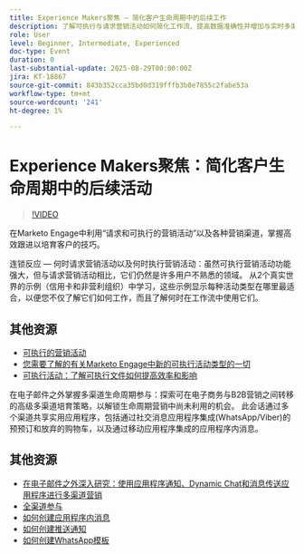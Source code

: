 ```yaml
---
title: Experience Makers聚焦 — 简化客户生命周期中的后续工作
description: 了解可执行与请求营销活动如何简化工作流、提高数据准确性并增加与实时多渠道策略的互动。
role: User
level: Beginner, Intermediate, Experienced
doc-type: Event
duration: 0
last-substantial-update: 2025-08-29T00:00:00Z
jira: KT-18867
source-git-commit: 843b352cca35bd0d319fffb3b0e7855c2fabe53a
workflow-type: tm+mt
source-wordcount: '241'
ht-degree: 1%

---
```



# Experience Makers聚焦：简化客户生命周期中的后续活动

>[!VIDEO](https://video.tv.adobe.com/v/3471390/?learn=on&enablevpops)

在Marketo Engage中利用“请求和可执行的营销活动”以及各种营销渠道，掌握高效跟进以培育客户的技巧。

连锁反应 — 何时请求营销活动以及何时执行营销活动：虽然可执行营销活动功能强大，但与请求营销活动相比，它们仍然是许多用户不熟悉的领域。 从2个真实世界的示例（信用卡和非营利组织）中学习，这些示例显示每种活动类型在哪里最适合，以便您不仅了解它们如何工作，而且了解何时在工作流中使用它们。

## 其他资源

* [可执行的营销活动](https://experienceleague.adobe.com/en/docs/marketo/using/product-docs/core-marketo-concepts/smart-campaigns/flow-actions/execute-campaign)
* [您需要了解的有关Marketo Engage中新的可执行活动类型的一切](https://mugs.marketo.com/events/details/marketo-houston-mug-presents-everything-you-need-to-know-about-the-new-executable-campaign-type-in-marketo/)
* [可执行活动：了解可执行文件如何提高效率和影响](https://www.youtube.com/watch?v=QGC4Bhn5BpU)

在电子邮件之外掌握多渠道生命周期参与：探索可在电子商务与B2B营销之间转移的高级多渠道培育策略，以解锁生命周期营销中尚未利用的机会。 此会话通过多个渠道共享实用应用程序，包括通过社交消息应用程序集成(WhatsApp/Viber)的预预订和放弃的购物车，以及通过移动应用程序集成的应用程序内消息。

## 其他资源

* [在电子邮件之外深入研究：使用应用程序通知、Dynamic Chat和消息传送应用程序进行多渠道营销](https://mugs.marketo.com/events/details/marketo-adobe-deep-dive-mug-presents-beyond-emails-multi-channel-marketing-with-app-notifications-dynamic-chat-and-messaging-apps/)
* [全渠道参与](https://business.adobe.com/sg/products/marketo/omnichannel-engagement.html)
* [如何创建应用程序内消息](https://experienceleague.adobe.com/en/docs/marketo/using/product-docs/mobile-marketing/in-app-messages/creating-in-app-messages/create-an-in-app-message)
* [如何创建推送通知](https://experienceleague.adobe.com/en/docs/marketo/using/product-docs/mobile-marketing/push-notifications/understanding-push-notifications)
* [如何创建WhatsApp模板](https://community.sinch.com/t5/Settings/Create-a-WhatsApp-message-template-new-experience/ta-p/11599)
